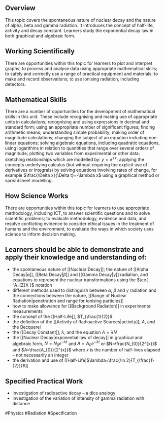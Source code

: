 ## Overview
This topic covers the spontaneous nature of nuclear decay and the nature of alpha, beta and gamma radiation. It introduces the concept of half-life, activity and decay constant. Learners study the exponential decay law in both graphical and algebraic form.
## Working Scientifically
There are opportunities within this topic for learners to plot and interpret graphs; to process and analyse data using appropriate mathematical skills; to safely and correctly use a range of practical equipment and materials; to make and record observations; to use ionising radiation, including detectors.
## Mathematical Skills
There are a number of opportunities for the development of mathematical skills in this unit. These include recognising and making use of appropriate units in calculations; recognising and using expressions in decimal and standard form; using an appropriate number of significant figures; finding arithmetic means; understanding simple probability; making order of magnitude calculations; changing the subject of an equation including non-linear equations; solving algebraic equations, including quadratic equations, using logarithms in relation to quantities that range over several orders of magnitude; plotting two variables from experimental or other data; sketching relationships which are modelled by: $y=e^{ \pm x }$; applying the concepts underlying calculus (but without requiring the explicit use of derivatives or integrals) by solving equations involving rates of change, for example $\frac{\Delta x}{\Delta t}=-\lambda x$ using a graphical method or spreadsheet modelling.
## How Science Works
There are opportunities within this topic for learners to use appropriate methodology, including ICT, to answer scientific questions and to solve scientific problems; to evaluate methodology, evidence and data, and resolve conflicting evidence to consider ethical issues in the treatment of humans and the environment, to evaluate the ways in which society uses science to inform decision making.
## Learners should be able to demonstrate and apply their knowledge and understanding of:
- the spontaneous nature of [[Nuclear Decay]]; the nature of [[Alpha Decay|$\alpha$]], [[Beta Decay|$\beta$]] and [[Gamma Decay|$\gamma$]] radiation, and equations to represent the nuclear transformations using the $\ce{ ^A_{Z}X }$ notation
- different methods used to distinguish between $\alpha$, $\beta$ and $\gamma$ radiation and the connections between the nature, [[Range of Nuclear Radiation|penetration and range for ionising particles]]
- how to make allowance for [[Background Radiation]] in experimental measurements
- the concept of the [[Half-Life]], $T_{\frac{1}{2}}$
- the definition of the [[Activity of Radioactive Sources|activity]], $A$, and the Becquerel
- the [[Decay Constant]], $\lambda$, and the equation $A=\lambda N$
- the [[Nuclear Decay|exponential law of decay]] in graphical and algebraic form, $N=N_{0}e^{ -\lambda t }$ and $A=A_{0}e^{ -\lambda t }$ or $N=\frac{N_{0}}{2^{x}}$ and $A=\frac{A_{0}}{2^{x}}$ where $x$ is the number of half-lives elapsed – not necessarily an integer
- the derivation and use of [[Half-Life|$\lambda=\frac{\ln 2}{T_{\frac{1}{2}}}$]]
## Specified Practical Work
- Investigation of radioactive decay – a dice analogy
- Investigation of the variation of intensity of gamma radiation with distance

#Physics #Radiation #Specification